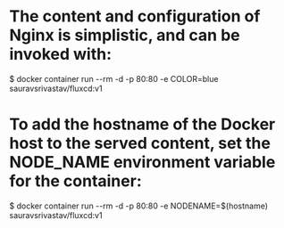 # The content and configuration of Nginx is simplistic, and can be invoked with:

$ docker container run --rm -d -p 80:80 -e COLOR=blue sauravsrivastav/fluxcd:v1

# To add the hostname of the Docker host to the served content, set the NODE_NAME environment variable for the container:

$ docker container run --rm -d -p 80:80 -e NODENAME=$(hostname) sauravsrivastav/fluxcd:v1